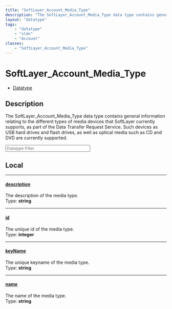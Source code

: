 ```yaml
---
title: "SoftLayer_Account_Media_Type"
description: "The SoftLayer_Account_Media_Type data type contains general information relating to the different types of media devices... "
layout: "datatype"
tags:
    - "datatype"
    - "sldn"
    - "Account"
classes:
    - "SoftLayer_Account_Media_Type"
---
```


# SoftLayer_Account_Media_Type
<div id='service-datatype'>
    <ul id='sldn-reference-tabs'>
        <li id='datatype'> <a href='/reference/datatypes/SoftLayer_Account_Media_Type' >Datatype</a></li>
    </ul>
</div>

## Description 


The SoftLayer_Account_Media_Type data type contains general information relating to the different types of media devices that SoftLayer currently supports, as part of the Data Transfer Request Service. Such devices as USB hard drives and flash drives, as well as optical media such as CD and DVD are currently supported. 





<!-- Filer BEGIN -->
<div class="view-filters">
        <div class="clearfix">
            <div class="search-input-box">
                <input placeholder="Datatype Filter" onkeyup="titleSearch(inputId='prop-input', divId='properties', elementClass='prop-row')" 
                    type="text" id="prop-input" value="" size="30" maxlength="128" class="form-text">
            </div>
        </div>
</div>
<!-- Filer END -->

<div id="properties" class="content">
<div id="localProperties" class="prop-content" >

## Local
<div class="prop-row">

-----
[description]: #description
#### [description]
The description of the media type.  
<span class="type-label">Type: </span>**string**  



</div>
<div class="prop-row">

-----
[id]: #id
#### [id]
The unique id of the media type.  
<span class="type-label">Type: </span>**integer**  



</div>
<div class="prop-row">

-----
[keyName]: #keyname
#### [keyName]
The unique keyname of the media type.  
<span class="type-label">Type: </span>**string**  



</div>
<div class="prop-row">

-----
[name]: #name
#### [name]
The name of the media type.  
<span class="type-label">Type: </span>**string**  



</div>
</div>
<!-- LOCAL PROPERTY END -->

</div>


